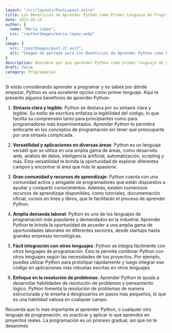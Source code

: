 ```yaml
---
layout: "/src/layouts/PostLayout.astro"
title: Los Beneficios de Aprender Python como Primer Lenguaje de Programación
date: 2023-05-15
author: {
  name: "María López",
  src: "/authorImages/maria-lopez.webp"
}
image: {
  src: "/postImages/post-27.avif",
  alt: "Imagen de portada para Los Beneficios de Aprender Python como Primer Lenguaje de Programación",
}
description: Descubre por qué aprender Python como primer lenguaje de programación puede ser beneficioso para los principiantes, desde su sintaxis clara hasta su versatilidad en diferentes áreas de desarrollo.
draft: false
category: Programación
---
```


Si estás considerando aprender a programar y no sabes por dónde empezar, Python es una excelente opción como primer lenguaje. Aquí te presento algunos beneficios de aprender Python:

1. **Sintaxis clara y legible**: Python se destaca por su sintaxis clara y legible. Su estilo de escritura enfatiza la legibilidad del código, lo que facilita su comprensión tanto para principiantes como para programadores más experimentados. Aprender Python te permitirá enfocarte en los conceptos de programación sin tener que preocuparte por una sintaxis complicada.

2. **Versatilidad y aplicaciones en diversas áreas**: Python es un lenguaje versátil que se utiliza en una amplia gama de áreas, como desarrollo web, análisis de datos, inteligencia artificial, automatización, scripting y más. Esta versatilidad te brinda la oportunidad de explorar diferentes campos y encontrar el área que más te apasione.

3. **Gran comunidad y recursos de aprendizaje**: Python cuenta con una comunidad activa y amigable de programadores que están dispuestos a ayudar y compartir conocimientos. Además, existen numerosos recursos de aprendizaje disponibles, como tutoriales, documentación oficial, cursos en línea y libros, que te facilitarán el proceso de aprender Python.

4. **Amplia demanda laboral**: Python es uno de los lenguajes de programación más populares y demandados en la industria. Aprender Python te brinda la oportunidad de acceder a una amplia gama de oportunidades laborales en diferentes sectores, desde startups hasta grandes empresas tecnológicas.

5. **Fácil integración con otros lenguajes**: Python se integra fácilmente con otros lenguajes de programación. Esto te permite combinar Python con otros lenguajes según las necesidades de tus proyectos. Por ejemplo, puedes utilizar Python para prototipar rápidamente y luego integrar ese código en aplicaciones más robustas escritas en otros lenguajes.

6. **Enfoque en la resolución de problemas**: Aprender Python te ayuda a desarrollar habilidades de resolución de problemas y pensamiento lógico. Python fomenta la resolución de problemas de manera estructurada y te enseña a desglosarlos en pasos más pequeños, lo que es una habilidad valiosa en cualquier campo.

Recuerda que lo más importante al aprender Python, o cualquier otro lenguaje de programación, es practicar y aplicar lo que aprendes en proyectos reales. La programación es un proceso gradual, así que no te desanimes
